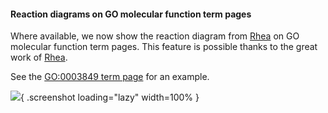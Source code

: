 #### Reaction diagrams on GO molecular function term pages
<!-- pombase_flags: frontpage -->
<!-- newsfeed_thumbnail: japonicusdb-32x32.png -->

Where available, we now show the reaction diagram from
[Rhea](https://www.rhea-db.org/) on GO molecular function term pages.  This
feature is possible thanks to the great work of [Rhea](https://www.rhea-db.org/).

See the [GO:0003849 term page](/term/GO:0003849) for an example.

![](assets/newsfeed/rhea-reaction-example.png){ .screenshot loading="lazy" width=100% }
